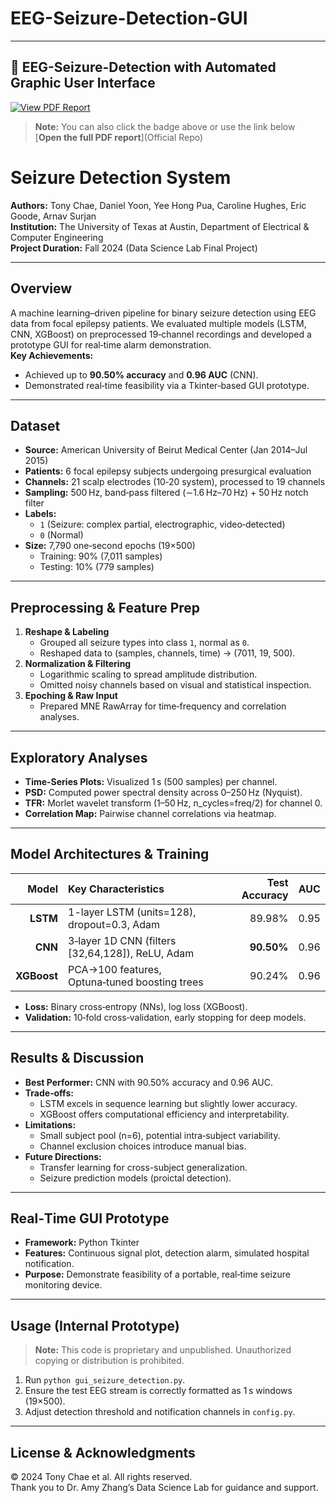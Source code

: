 # EEG-Seizure-Detection-GUI

---
## 📄 EEG-Seizure-Detection with Automated Graphic User Interface

[![View PDF Report](https://img.shields.io/badge/View%20Report-PDF-blue?style=flat-square&logo=adobe)](Kaggle%20Report.pdf)

> **Note:** You can also click the badge above or use the link below  
> [**Open the full PDF report**](Official Repo)
>

# Seizure Detection System

**Authors:** Tony Chae, Daniel Yoon, Yee Hong Pua, Caroline Hughes, Eric Goode, Arnav Surjan  
**Institution:** The University of Texas at Austin, Department of Electrical & Computer Engineering  
**Project Duration:** Fall 2024 (Data Science Lab Final Project)

---

## Overview
A machine learning–driven pipeline for binary seizure detection using EEG data from focal epilepsy patients. We evaluated multiple models (LSTM, CNN, XGBoost) on preprocessed 19‑channel recordings and developed a prototype GUI for real‑time alarm demonstration.  
**Key Achievements:**  
- Achieved up to **90.50% accuracy** and **0.96 AUC** (CNN).  
- Demonstrated real‑time feasibility via a Tkinter‑based GUI prototype.  

---

## Dataset
- **Source:** American University of Beirut Medical Center (Jan 2014–Jul 2015)  
- **Patients:** 6 focal epilepsy subjects undergoing presurgical evaluation  
- **Channels:** 21 scalp electrodes (10‑20 system), processed to 19 channels  
- **Sampling:** 500 Hz, band‑pass filtered (∼1.6 Hz–70 Hz) + 50 Hz notch filter  
- **Labels:**
  - `1` (Seizure: complex partial, electrographic, video‑detected)  
  - `0` (Normal)  
- **Size:** 7,790 one‑second epochs (19×500)  
  - Training: 90% (7,011 samples)  
  - Testing: 10% (779 samples)

---

## Preprocessing & Feature Prep
1. **Reshape & Labeling**  
   - Grouped all seizure types into class `1`, normal as `0`.  
   - Reshaped data to (samples, channels, time) → (7011, 19, 500).  
2. **Normalization & Filtering**  
   - Logarithmic scaling to spread amplitude distribution.  
   - Omitted noisy channels based on visual and statistical inspection.  
3. **Epoching & Raw Input**  
   - Prepared MNE RawArray for time‑frequency and correlation analyses.  

---

## Exploratory Analyses
- **Time-Series Plots:** Visualized 1 s (500 samples) per channel.  
- **PSD:** Computed power spectral density across 0–250 Hz (Nyquist).  
- **TFR:** Morlet wavelet transform (1–50 Hz, n_cycles=freq/2) for channel 0.  
- **Correlation Map:** Pairwise channel correlations via heatmap.

---

## Model Architectures & Training
| Model  | Key Characteristics                             | Test Accuracy | AUC  |
|-------:|:------------------------------------------------|--------------:|:----:|
| **LSTM**   | 1-layer LSTM (units=128), dropout=0.3, Adam | 89.98%        | 0.95 |
| **CNN**    | 3‑layer 1D CNN (filters [32,64,128]), ReLU, Adam | **90.50%**   | 0.96 |
| **XGBoost**| PCA→100 features, Optuna‑tuned boosting trees   | 90.24%        | 0.96 |

- **Loss:** Binary cross‑entropy (NNs), log loss (XGBoost).  
- **Validation:** 10‑fold cross‑validation, early stopping for deep models.  

---

## Results & Discussion
- **Best Performer:** CNN with 90.50% accuracy and 0.96 AUC.  
- **Trade‑offs:**  
  - LSTM excels in sequence learning but slightly lower accuracy.  
  - XGBoost offers computational efficiency and interpretability.  
- **Limitations:**  
  - Small subject pool (n=6), potential intra‑subject variability.  
  - Channel exclusion choices introduce manual bias.  
- **Future Directions:**  
  - Transfer learning for cross-subject generalization.  
  - Seizure prediction models (proictal detection).  

---

## Real‑Time GUI Prototype
- **Framework:** Python Tkinter  
- **Features:** Continuous signal plot, detection alarm, simulated hospital notification.  
- **Purpose:** Demonstrate feasibility of a portable, real‑time seizure monitoring device.

---

## Usage (Internal Prototype)
> **Note:** This code is proprietary and unpublished. Unauthorized copying or distribution is prohibited.  
1. Run `python gui_seizure_detection.py`.  
2. Ensure the test EEG stream is correctly formatted as 1 s windows (19×500).  
3. Adjust detection threshold and notification channels in `config.py`.

---

## License & Acknowledgments
© 2024 Tony Chae et al. All rights reserved.  
Thank you to Dr. Amy Zhang’s Data Science Lab for guidance and support.

